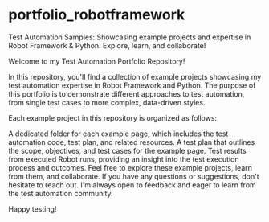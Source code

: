 # portfolio_robotframework
 Test Automation Samples: Showcasing example projects and expertise in Robot Framework &amp; Python. Explore, learn, and collaborate!



Welcome to my Test Automation Portfolio Repository!

In this repository, you'll find a collection of example projects showcasing my test automation expertise in Robot Framework and Python. The purpose of this portfolio is to demonstrate different approaches to test automation, from single test cases to more complex, data-driven styles.

Each example project in this repository is organized as follows:

A dedicated folder for each example page, which includes the test automation code, test plan, and related resources.
A test plan that outlines the scope, objectives, and test cases for the example page.
Test results from executed Robot runs, providing an insight into the test execution process and outcomes.
Feel free to explore these example projects, learn from them, and collaborate. If you have any questions or suggestions, don't hesitate to reach out. I'm always open to feedback and eager to learn from the test automation community.

Happy testing!
